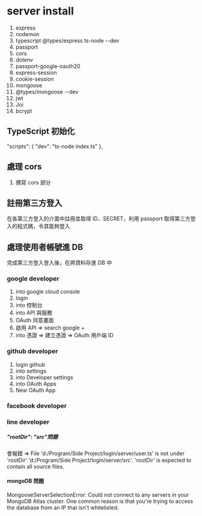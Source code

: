 # server install

1. express
2. nodemon
3. typescript @types/express ts-node --dev
4. passport
5. cors
6. dotenv
7. passport-google-oauth20
8. express-session
9. cookie-session
10. mongoose
11. @types/mongoose --dev
12. jwt
13. Joi
14. bcrypt

## TypeScript 初始化

"scripts": {
"dev": "ts-node index.ts"
},

## 處理 cors

1. 撰寫 cors 部分

## 註冊第三方登入

在各第三方登入的介面中註冊並取得 ID、SECRET，利用 passport 取得第三方登入的程式碼，令其能夠登入

## 處理使用者帳號進 DB

完成第三方登入登入後，在將資料存進 DB 中

### google developer

1. into google cloud console
2. login
3. into 控制台
4. into API 與服務
5. OAuth 同意畫面
6. 啟用 API => search google +
7. into 憑證 => 建立憑證 => OAuth 用戶端 ID

### github developer

1. login github
2. into settings
3. into Developer settings
4. into OAuth Apps
5. New OAuth App

### facebook developer

### line developer

##### "rootDir": "src"問題

會報錯 => File 'd:/Program/Side Project/login/server/user.ts' is not under 'rootDir' 'd:/Program/Side Project/login/server/src'. 'rootDir' is expected to contain all source files.

#### mongoDB 問題

MongooseServerSelectionError: Could not connect to any servers in your MongoDB Atlas cluster. One common reason is that you're trying to access the database from an IP that isn't whitelisted.
